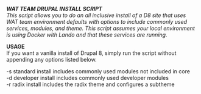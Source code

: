 ***WAT TEAM DRUPAL INSTALL SCRIPT***  
*This script allows you to do an all inclusive install of a D8 site that uses WAT team environment defaults with options to include commonly used services, modules, and theme. This script assumes your local environment is using Docker with Lando and that these services are running.*  

**USAGE**  
If you want a vanilla install of Drupal 8, simply run the script without appending any options listed below.  

-s standard install includes commonly used modules not included in core  
-d developer install includes commonly used developer modules  
-r radix install includes the radix theme and configures a subtheme  

